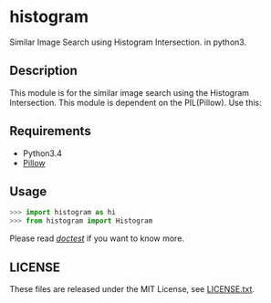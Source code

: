 # histogram
Similar Image Search using Histogram Intersection. in python3.

## Description
This module is for the similar image search using the Histogram Intersection.
This module is dependent on the PIL(Pillow). Use this:

## Requirements
* Python3.4
* [Pillow](http://pillow.readthedocs.org/ "Pillow Documents")

## Usage
```python
>>> import histogram as hi
>>> from histogram import Histogram
```
Please read [*doctest*](.histogram.md "doctest") if you want to know more.

## LICENSE
These files are released under the MIT License, see [LICENSE.txt](LICENSE.txt).

